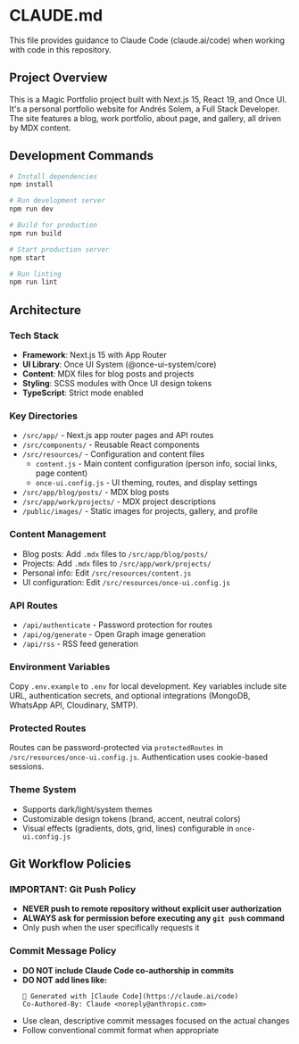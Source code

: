 # CLAUDE.md

This file provides guidance to Claude Code (claude.ai/code) when working with code in this repository.

## Project Overview

This is a Magic Portfolio project built with Next.js 15, React 19, and Once UI. It's a personal portfolio website for Andrés Solem, a Full Stack Developer. The site features a blog, work portfolio, about page, and gallery, all driven by MDX content.

## Development Commands

```bash
# Install dependencies
npm install

# Run development server
npm run dev

# Build for production
npm run build

# Start production server
npm start

# Run linting
npm run lint
```

## Architecture

### Tech Stack
- **Framework**: Next.js 15 with App Router
- **UI Library**: Once UI System (@once-ui-system/core)
- **Content**: MDX files for blog posts and projects
- **Styling**: SCSS modules with Once UI design tokens
- **TypeScript**: Strict mode enabled

### Key Directories
- `/src/app/` - Next.js app router pages and API routes
- `/src/components/` - Reusable React components
- `/src/resources/` - Configuration and content files
  - `content.js` - Main content configuration (person info, social links, page content)
  - `once-ui.config.js` - UI theming, routes, and display settings
- `/src/app/blog/posts/` - MDX blog posts
- `/src/app/work/projects/` - MDX project descriptions
- `/public/images/` - Static images for projects, gallery, and profile

### Content Management
- Blog posts: Add `.mdx` files to `/src/app/blog/posts/`
- Projects: Add `.mdx` files to `/src/app/work/projects/`
- Personal info: Edit `/src/resources/content.js`
- UI configuration: Edit `/src/resources/once-ui.config.js`

### API Routes
- `/api/authenticate` - Password protection for routes
- `/api/og/generate` - Open Graph image generation
- `/api/rss` - RSS feed generation

### Environment Variables
Copy `.env.example` to `.env` for local development. Key variables include site URL, authentication secrets, and optional integrations (MongoDB, WhatsApp API, Cloudinary, SMTP).

### Protected Routes
Routes can be password-protected via `protectedRoutes` in `/src/resources/once-ui.config.js`. Authentication uses cookie-based sessions.

### Theme System
- Supports dark/light/system themes
- Customizable design tokens (brand, accent, neutral colors)
- Visual effects (gradients, dots, grid, lines) configurable in `once-ui.config.js`

## Git Workflow Policies

### **IMPORTANT: Git Push Policy**
- **NEVER push to remote repository without explicit user authorization**
- **ALWAYS ask for permission before executing any `git push` command**
- Only push when the user specifically requests it

### **Commit Message Policy**  
- **DO NOT include Claude Code co-authorship in commits**
- **DO NOT add lines like:**
  ```
  🤖 Generated with [Claude Code](https://claude.ai/code)
  Co-Authored-By: Claude <noreply@anthropic.com>
  ```
- Use clean, descriptive commit messages focused on the actual changes
- Follow conventional commit format when appropriate